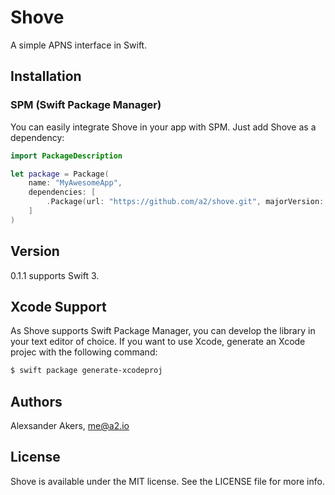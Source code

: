 Shove
=====

A simple APNS interface in Swift.

## Installation

### SPM (Swift Package Manager)

You can easily integrate Shove in your app with SPM. Just add Shove as a dependency:

```swift
import PackageDescription

let package = Package(
    name: "MyAwesomeApp",
    dependencies: [
        .Package(url: "https://github.com/a2/shove.git", majorVersion: 0, minor: 1),
    ]
)
```

## Version

0.1.1 supports Swift 3.

## Xcode Support

As Shove supports Swift Package Manager, you can develop the library in your text editor of choice. If you want to use Xcode, generate an Xcode projec with the following command:

```sh
$ swift package generate-xcodeproj
```

## Authors

Alexsander Akers, me@a2.io

## License

Shove is available under the MIT license. See the LICENSE file for more info.
